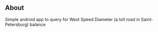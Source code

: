## About
Simple android app to query for West Speed Diameter (a toll road in Saint-Petersburg) balance
